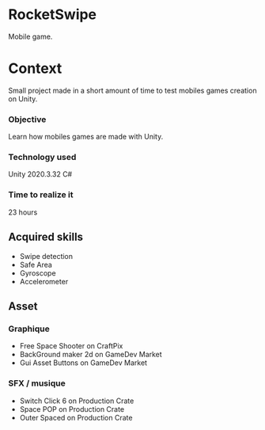 # RocketSwipe
Mobile game.

# Context
Small project made in a short amount of time to test mobiles games creation on Unity.

### Objective
  Learn how mobiles games are made with Unity.

### Technology used
  Unity 2020.3.32
  C#

### Time to realize it
23 hours

## Acquired skills
  * Swipe detection
  * Safe Area
  * Gyroscope
  * Accelerometer

## Asset
### Graphique
  * Free Space Shooter on CraftPix
  * BackGround maker 2d on GameDev Market
  * Gui Asset Buttons on GameDev Market
### SFX / musique
  * Switch Click 6 on Production Crate
  * Space POP on Production Crate
  * Outer Spaced on Production Crate
